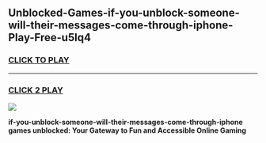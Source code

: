 
## Unblocked-Games-if-you-unblock-someone-will-their-messages-come-through-iphone-Play-Free-u5lq4
<h3>
<a href="https://premium76.site?title=if-you-unblock-someone-will-their-messages-come-through-iphone&ref=23A">CLICK TO PLAY</a></h3>
<hr>

<h3>
<a href="https://premium76.site?title=if-you-unblock-someone-will-their-messages-come-through-iphone&ref=23A">CLICK 2 PLAY</a>
  
</h3>

<a href="https://premium76.site?title=if-you-unblock-someone-will-their-messages-come-through-iphone&ref=23A"><img src="https://clearcache.store/games.png"></a>


**if-you-unblock-someone-will-their-messages-come-through-iphone games unblocked: Your Gateway to Fun and Accessible Online Gaming**
